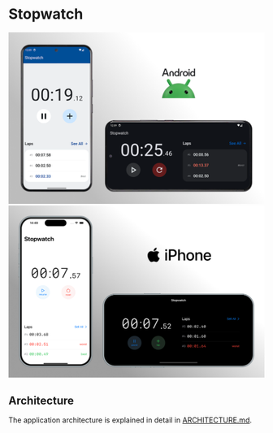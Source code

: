 # Stopwatch

<img src="./docs/assets/images/android-mockups.png" style="max-height: 600px">
<img src="./docs/assets/images/ios-mockups.png" style="max-height: 600px">

## Architecture
The application architecture is explained in detail in [ARCHITECTURE.md](./docs/markdown/ARCHITECTURE.md).